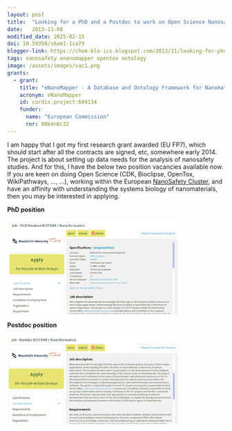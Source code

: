 ```yaml
---
layout: post
title:  "Looking for a PhD and a Postdoc to work on Open Science Nanosafety"
date:   2013-11-08
modified_date: 2025-02-15
doi: 10.59350/s6am1-1sa79
blogger-link: https://chem-bla-ics.blogspot.com/2013/11/looking-for-phd-and-postdoc-to-work-on.html
tags: nanosafety enanomapper opentox ontology
image: /assets/images/vac1.png
grants:
  - grant:
    title: "eNanoMapper - A Database and Ontology Framework for Nanomaterials Design and Safety Assessment"
    acronym: eNanoMapper
    id: cordis.project:604134
    funder:
      name: "European Commission"
      ror: 00k4n6c32
---
```


I am happy that I got my first research grant awarded (EU FP7), which should start after all the contracts are signed,
etc, somewhere early 2014. The project is about setting up data needs for the analysis of nanosafety studies. And for this,
I have the below two position vacancies available now. If you are keen on doing Open Science (CDK, Bioclipse, OpenTox, WikiPathways, ..., ...),
working within the European [NanoSafety Cluster](http://www.nanosafetycluster.eu/), and have an affinity with understanding the
systems biology of nanomaterials, then you may be interested in applying.

**PhD position**

![](/assets/images/vac1.png)

**Postdoc position**

![](/assets/images/vac2.png)
